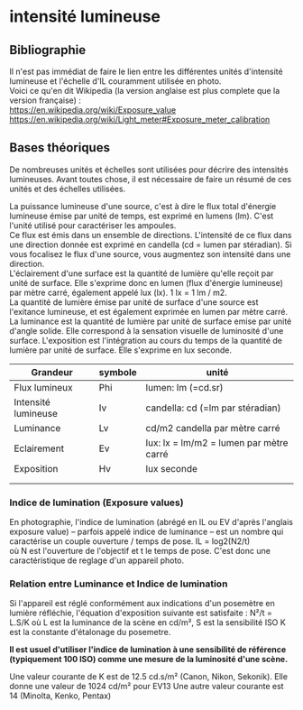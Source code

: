 # intensité lumineuse

## Bibliographie
Il n'est pas immédiat de faire le lien entre les différentes unités d'intensité lumineuse et l'échelle d'IL couramment utilisée en photo.  
Voici ce qu'en dit Wikipedia (la version anglaise est plus complete que la version française) :  
https://en.wikipedia.org/wiki/Exposure_value  
https://en.wikipedia.org/wiki/Light_meter#Exposure_meter_calibration

## Bases théoriques  

De nombreuses unités et échelles sont utilisées pour décrire des intensités lumineuses. Avant toutes chose, il est nécessaire de faire un résumé de ces unités et des échelles utilisées.  

La puissance lumineuse d'une source, c'est à dire le flux total d'énergie lumineuse émise par unité de temps, est exprimé en lumens (lm). C'est l'unité utilisé pour caractériser les ampoules.  
Ce flux est émis dans un ensemble de directions. L'intensité de ce flux dans une direction donnée est exprimé en candella (cd = lumen par stéradian). Si vous focalisez le flux d'une source, vous augmentez son intensité dans une direction.  
L'éclairement d'une surface est la quantité de lumière qu'elle reçoit par unité de surface. Elle s'exprime donc en lumen (flux d'énergie lumineuse) par mètre carré, également appelé lux (lx). 1 lx = 1 lm / m2.  
La quantité de lumière émise par unité de surface d'une source est l'exitance lumineuse, et est également exprimée en lumen par mètre carré.  
La luminance est la quantité de lumière par unité de surface emise par unité d'angle solide. Elle correspond à la sensation visuelle de luminosité d'une surface.
L'exposition est l'intégration au cours du temps de la quantité de lumière par unité de surface. Elle s'exprime en lux seconde.  

|Grandeur | symbole | unité |
|- | - | - |
| Flux lumineux | Phi | lumen: lm (=cd.sr)|
| Intensité  lumineuse| Iv | candella: cd (=lm par stéradian)|
| Luminance | Lv | cd/m2 candella par mètre carré |
| Eclairement | Ev | lux: lx = lm/m2 = lumen par mètre carré |
| Exposition | Hv | lux seconde|
| | | |
| | | |

### Indice de lumination (Exposure values)

En photographie, l'indice de lumination (abrégé en IL ou EV d'après l'anglais exposure value) – parfois appelé indice de luminance – est un nombre qui caractérise un couple ouverture / temps de pose. 
IL = log2(N2/t)  
où N est l'ouverture de l'objectif et t le temps de pose.
C'est donc une caractéristique de reglage d'un appareil photo.

### Relation entre Luminance et Indice de lumination
Si l'appareil est réglé conformément aux indications d'un posemètre en lumière réfléchie, l'équation d'exposition suivante est satisfaite :
N²/t = L.S/K
où
L est la luminance de la scène en cd/m², 
S est la sensibilité ISO
K est la constante d'étalonage du posemetre.

**Il est usuel d'utiliser l'indice de lumination à une sensibilité de référence (typiquement 100 ISO) comme une mesure de la luminosité d'une scène.**

Une valeur courante de K est de 12.5 cd.s/m² (Canon, Nikon, Sekonik). Elle donne une valeur de 1024 cd/m² pour EV13
Une autre valeur courante est 14 (Minolta, Kenko, Pentax)








